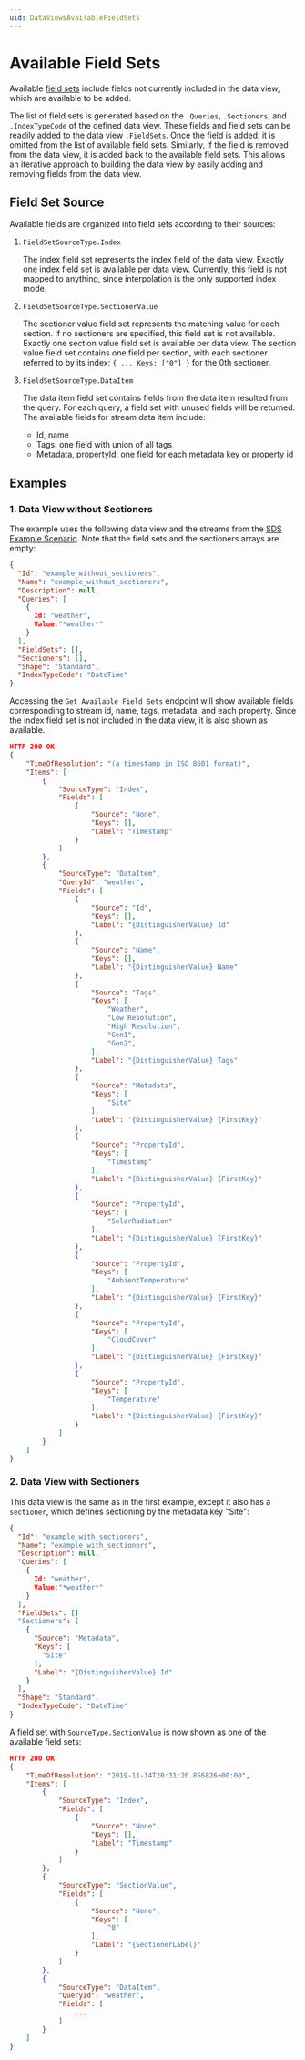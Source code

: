 ```yaml
---
uid: DataViewsAvailableFieldSets
---
```


# Available Field Sets

Available [field sets](xref:DataViewsFieldSets) include fields not currently included in the data view, which are available to be added. 

The list of field sets is generated based on the `.Queries`, `.Sectioners`, and `.IndexTypeCode` of the defined data view. These fields and field sets can be readily added to the data view `.FieldSets`. Once the field is added, it is omitted from the list of available field sets. Similarly, if the field is removed from the data view, it is added back to the available field sets. This allows an iterative approach to building the data view by easily adding and removing fields from the data view. 



## Field Set Source
Available fields are organized into field sets according to their sources:

1. ```FieldSetSourceType.Index```

    The index field set represents the index field of the data view. Exactly one index field set is available per data view. Currently, this field is not mapped to anything, since interpolation is the only supported index mode.

2. ```FieldSetSourceType.SectionerValue```

    The sectioner value field set represents the matching value for each section. If no sectioners are specified, this field set is not available. Exactly one section value field set is available per data view. The section value field set contains one field per section, with each sectioner referred to by its index: `{ ... Keys: ["0"] }` for the 0th sectioner.

3. ```FieldSetSourceType.DataItem```

    The data item field set contains fields from the data item resulted from the query. For each query, a field set with unused fields will be returned. The available fields for stream data item include:
    * Id, name
    * Tags: one field with union of all tags
    * Metadata, propertyId: one field for each metadata key or property id


## Examples

### 1. Data View without Sectioners

The example uses the following data view and the streams from the [SDS Example Scenario](xref:DataViewsExampleScenario). Note that the field sets and the sectioners arrays are empty:
```json
{
  "Id": "example_without_sectioners",
  "Name": "example_without_sectioners",
  "Description": null,
  "Queries": [
    { 
      Id: "weather",
      Value:"*weather*" 
    }
  ],
  "FieldSets": [],
  "Sectioners": [],
  "Shape": "Standard",
  "IndexTypeCode": "DateTime"
}
```

Accessing the ```Get Available Field Sets``` endpoint will show available fields corresponding to stream id, name, tags, metadata, and each property. Since the index field set is not included in the data view, it is also shown as available.

```json
HTTP 200 OK
{
    "TimeOfResolution": "(a timestamp in ISO 8601 format)",
    "Items": [
        {
            "SourceType": "Index",
            "Fields": [
                {
                    "Source": "None",
                    "Keys": [],
                    "Label": "Timestamp"
                }
            ]
        },
        {
            "SourceType": "DataItem",
            "QueryId": "weather",
            "Fields": [
                {
                    "Source": "Id",
                    "Keys": [],
                    "Label": "{DistinguisherValue} Id"
                },
                {
                    "Source": "Name",
                    "Keys": [],
                    "Label": "{DistinguisherValue} Name"
                },
                {
                    "Source": "Tags",
                    "Keys": [
                        "Weather",
                        "Low Resolution",
                        "High Resolution",
                        "Gen1",
                        "Gen2",
                    ],
                    "Label": "{DistinguisherValue} Tags"
                },
                {
                    "Source": "Metadata",
                    "Keys": [
                        "Site"
                    ],
                    "Label": "{DistinguisherValue} {FirstKey}"
                },
                {
                    "Source": "PropertyId",
                    "Keys": [
                        "Timestamp"
                    ],
                    "Label": "{DistinguisherValue} {FirstKey}"
                },
                {
                    "Source": "PropertyId",
                    "Keys": [
                        "SolarRadiation"
                    ],
                    "Label": "{DistinguisherValue} {FirstKey}"
                },
                {
                    "Source": "PropertyId",
                    "Keys": [
                        "AmbientTemperature"
                    ],
                    "Label": "{DistinguisherValue} {FirstKey}"
                },
                {
                    "Source": "PropertyId",
                    "Keys": [
                        "CloudCover"
                    ],
                    "Label": "{DistinguisherValue} {FirstKey}"
                },
                {
                    "Source": "PropertyId",
                    "Keys": [
                        "Temperature"
                    ],
                    "Label": "{DistinguisherValue} {FirstKey}"
                }
            ]
        }
    ]
}
```

### 2. Data View with Sectioners
This data view is the same as in the first example, except it also has a `sectioner`, which defines sectioning by the metadata key "Site":
```json
{
  "Id": "example_with_sectioners",
  "Name": "example_with_sectioners",
  "Description": null,
  "Queries": [
    { 
      Id: "weather",
      Value:"*weather*" 
    }
  ],
  "FieldSets": []
  "Sectioners": [
    {
      "Source": "Metadata",
      "Keys": [
        "Site" 
      ],
      "Label": "{DistinguisherValue} Id"
    }
  ],
  "Shape": "Standard",
  "IndexTypeCode": "DateTime"
}
```

A field set with ```SourceType.SectionValue``` is now shown as one of the available field sets:
```json
HTTP 200 OK
{
    "TimeOfResolution": "2019-11-14T20:31:20.856826+00:00",
    "Items": [
        {
            "SourceType": "Index",
            "Fields": [
                {
                    "Source": "None",
                    "Keys": [],
                    "Label": "Timestamp"
                }
            ]
        },
        {
            "SourceType": "SectionValue",
            "Fields": [
                {
                    "Source": "None",
                    "Keys": [
                        "0"
                    ],
                    "Label": "{SectionerLabel}"
                }
            ]
        },
        {
            "SourceType": "DataItem",
            "QueryId": "weather",
            "Fields": [
                ...
            ]
        }
    ]
}
```

